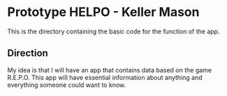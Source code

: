 # Prototype HELPO - Keller Mason

This is the directory containing the basic code for the function of the app.

## Direction

My idea is that I will have an app that contains data based on the game R.E.P.O.
This app will have essential information about anything and everything someone
could want to know.
